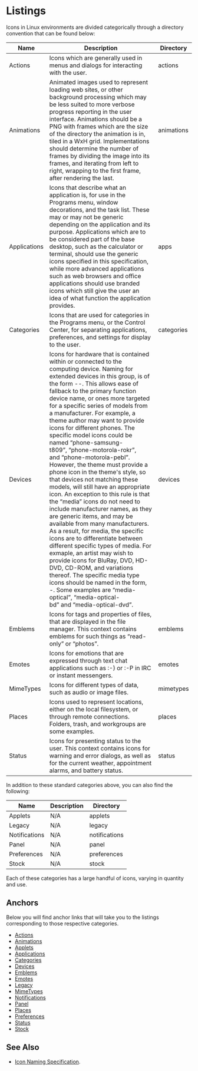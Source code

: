 # Listings

Icons in Linux environments are divided categorically through a directory convention that can be found below:

| Name         | Description                                                                                                                                                                                                                                                                                                                                                                                                                                                                                                                                                                                                                                                                                                                                                                                                                                                                                                                                                                                                                                                                                                                                                                                                                                                     | Directory  |
| ------------ | --------------------------------------------------------------------------------------------------------------------------------------------------------------------------------------------------------------------------------------------------------------------------------------------------------------------------------------------------------------------------------------------------------------------------------------------------------------------------------------------------------------------------------------------------------------------------------------------------------------------------------------------------------------------------------------------------------------------------------------------------------------------------------------------------------------------------------------------------------------------------------------------------------------------------------------------------------------------------------------------------------------------------------------------------------------------------------------------------------------------------------------------------------------------------------------------------------------------------------------------------------------- | ---------- |
| Actions      | Icons which are generally used in menus and dialogs for interacting with the user.                                                                                                                                                                                                                                                                                                                                                                                                                                                                                                                                                                                                                                                                                                                                                                                                                                                                                                                                                                                                                                                                                                                                                                              | actions    |
| Animations   | Animated images used to represent loading web sites, or other background processing which may be less suited to more verbose progress reporting in the user interface. Animations should be a PNG with frames which are the size of the directory the animation is in, tiled in a WxH grid. Implementations should determine the number of frames by dividing the image into its frames, and iterating from left to right, wrapping to the first frame, after rendering the last.                                                                                                                                                                                                                                                                                                                                                                                                                                                                                                                                                                                                                                                                                                                                                                               | animations |
| Applications | Icons that describe what an application is, for use in the Programs menu, window decorations, and the task list. These may or may not be generic depending on the application and its purpose. Applications which are to be considered part of the base desktop, such as the calculator or terminal, should use the generic icons specified in this specification, while more advanced applications such as web browsers and office applications should use branded icons which still give the user an idea of what function the application provides.                                                                                                                                                                                                                                                                                                                                                                                                                                                                                                                                                                                                                                                                                                          | apps       |
| Categories   | Icons that are used for categories in the Programs menu, or the Control Center, for separating applications, preferences, and settings for display to the user.                                                                                                                                                                                                                                                                                                                                                                                                                                                                                                                                                                                                                                                                                                                                                                                                                                                                                                                                                                                                                                                                                                 | categories |
| Devices      | Icons for hardware that is contained within or connected to the computing device. Naming for extended devices in this group, is of the form <primary function>-<manufacturer>-<model>. This allows ease of fallback to the primary function device name, or ones more targeted for a specific series of models from a manufacturer. For example, a theme author may want to provide icons for different phones. The specific model icons could be named “phone-samsung-t809”, “phone-motorola-rokr”, and “phone-motorola-pebl”. However, the theme must provide a phone icon in the theme's style, so that devices not matching these models, will still have an appropriate icon. An exception to this rule is that the “media” icons do not need to include manufacturer names, as they are generic items, and may be available from many manufacturers. As a result, for media, the specific icons are to differentiate between different specific types of media. For exmaple, an artist may wish to provide icons for BluRay, DVD, HD-DVD, CD-ROM, and variations thereof. The specific media type icons should be named in the form, <primary function>-<specific format>. Some examples are “media-optical”, “media-optical-bd” and “media-optical-dvd”. | devices    |
| Emblems      | Icons for tags and properties of files, that are displayed in the file manager. This context contains emblems for such things as “read-only” or “photos”.                                                                                                                                                                                                                                                                                                                                                                                                                                                                                                                                                                                                                                                                                                                                                                                                                                                                                                                                                                                                                                                                                                       | emblems    |
| Emotes       | Icons for emotions that are expressed through text chat applications such as :-) or :-P in IRC or instant messengers.                                                                                                                                                                                                                                                                                                                                                                                                                                                                                                                                                                                                                                                                                                                                                                                                                                                                                                                                                                                                                                                                                                                                           | emotes     |
| MimeTypes    | Icons for different types of data, such as audio or image files.                                                                                                                                                                                                                                                                                                                                                                                                                                                                                                                                                                                                                                                                                                                                                                                                                                                                                                                                                                                                                                                                                                                                                                                                | mimetypes  |
| Places       | Icons used to represent locations, either on the local filesystem, or through remote connections. Folders, trash, and workgroups are some examples.                                                                                                                                                                                                                                                                                                                                                                                                                                                                                                                                                                                                                                                                                                                                                                                                                                                                                                                                                                                                                                                                                                             | places     |
| Status       | Icons for presenting status to the user. This context contains icons for warning and error dialogs, as well as for the current weather, appointment alarms, and battery status.                                                                                                                                                                                                                                                                                                                                                                                                                                                                                                                                                                                                                                                                                                                                                                                                                                                                                                                                                                                                                                                                                 | status     |

In addition to these standard categories above, you can also find the following:

| Name          | Description | Directory     |
| ------------- | ----------- | ------------- |
| Applets       | N/A         | applets       |
| Legacy        | N/A         | legacy        |
| Notifications | N/A         | notifications |
| Panel         | N/A         | panel         |
| Preferences   | N/A         | preferences   |
| Stock         | N/A         | stock         |

Each of these categories has a large handful of icons, varying in quantity and use.

## Anchors

Below you will find anchor links that will take you to the listings corresponding to those respective categories.

- [Actions](./Databases/Actions.md)
- [Animations](./Databases/Animations.md)
- [Applets](./Databases/Applets.md)
- [Applications](./Databases/Applications.md)
- [Categories](./Databases/Categories.md)
- [Devices](./Databases/Devices.md)
- [Emblems](./Databases/Emblems.md)
- [Emotes](./Databases/Emotes.md)
- [Legacy](./Databases/Legacy.md)
- [MimeTypes](./Databases/MimeTypes.md)
- [Notifications](./Databases/Notifications.md)
- [Panel](./Databases/Panel.md)
- [Places](./Databases/Places.md)
- [Preferences](./Databases/Preferences.md)
- [Status](./Databases/Status.md)
- [Stock](./Databases/Stock.md)

## See Also

- [Icon Naming Specification](https://specifications.freedesktop.org/icon-naming-spec/latest/).

